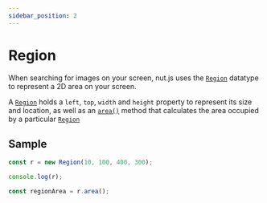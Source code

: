 ```yaml
---
sidebar_position: 2
---
```


# Region

When searching for images on your screen, nut.js uses the [`Region`](https://nut-tree.github.io/apidoc/classes/region_class.Region.html) datatype to represent a 2D area on your screen.

A [`Region`](https://nut-tree.github.io/apidoc/classes/region_class.Region.html) holds a `left`, `top`, `width` and `height` property to represent its size and location, as well as an [`area()`](https://nut-tree.github.io/apidoc/classes/region_class.Region.html#area) method that calculates the area occupied by a particular [`Region`](https://nut-tree.github.io/apidoc/classes/region_class.Region.html)

## Sample

```js
const r = new Region(10, 100, 400, 300);

console.log(r);

const regionArea = r.area();
```
